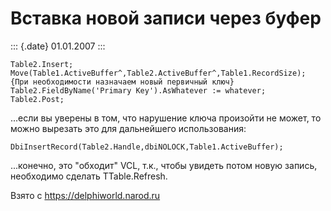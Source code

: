 Вставка новой записи через буфер
================================

::: {.date}
01.01.2007
:::

    Table2.Insert;
    Move(Table1.ActiveBuffer^,Table2.ActiveBuffer^,Table1.RecordSize);
    {При необходимости назначаем новый первичный ключ}
    Table2.FieldByName('Primary Key').AsWhatever := whatever;
    Table2.Post;

\...если вы уверены в том, что нарушение ключа произойти не может, то
можно вырезать это для дальнейшего использования:

    DbiInsertRecord(Table2.Handle,dbiNOLOCK,Table1.ActiveBuffer);

\...конечно, это \"обходит\" VCL, т.к., чтобы увидеть потом новую
запись, необходимо сделать TTable.Refresh.

Взято с <https://delphiworld.narod.ru>
